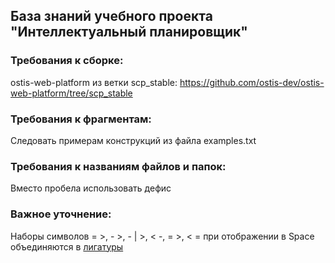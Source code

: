 ## База знаний учебного проекта "Интеллектуальный планировщик"

### Требования к сборке: 

ostis-web-platform из ветки scp_stable: https://github.com/ostis-dev/ostis-web-platform/tree/scp_stable

### Требования к фрагментам:

Следовать примерам конструкций из файла examples.txt

### Требования к названиям файлов и папок:

Вместо пробела использовать дефис

### **Важное** уточнение:

Наборы символов = >, - >, - | >, < -, = >, < = при отображении в Space объединяются в [лигатуры](https://www.jetbrains.com/ru-ru/lp/mono/#ligatures)

